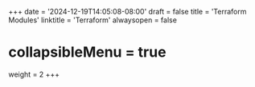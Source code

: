 +++
date = '2024-12-19T14:05:08-08:00'
draft = false
title = 'Terraform Modules'
linktitle = 'Terraform'
alwaysopen = false
# collapsibleMenu = true
weight = 2
+++
